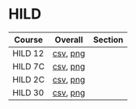 # HILD

| Course | Overall | Section |
| ------ | ------- | ------- |
| HILD 12 | [csv](https://github.com/UCSD-Historical-Enrollment-Data/2024Spring/blob/main/overall/HILD%2012.csv), [png](https://raw.githubusercontent.com/UCSD-Historical-Enrollment-Data/2024Spring/main/plot_overall/HILD%2012.png) |  |
| HILD 7C | [csv](https://github.com/UCSD-Historical-Enrollment-Data/2024Spring/blob/main/overall/HILD%207C.csv), [png](https://raw.githubusercontent.com/UCSD-Historical-Enrollment-Data/2024Spring/main/plot_overall/HILD%207C.png) |  |
| HILD 2C | [csv](https://github.com/UCSD-Historical-Enrollment-Data/2024Spring/blob/main/overall/HILD%202C.csv), [png](https://raw.githubusercontent.com/UCSD-Historical-Enrollment-Data/2024Spring/main/plot_overall/HILD%202C.png) |  |
| HILD 30 | [csv](https://github.com/UCSD-Historical-Enrollment-Data/2024Spring/blob/main/overall/HILD%2030.csv), [png](https://raw.githubusercontent.com/UCSD-Historical-Enrollment-Data/2024Spring/main/plot_overall/HILD%2030.png) |  |
